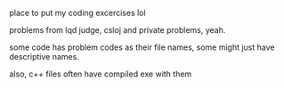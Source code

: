 place to put my coding excercises lol

problems from lqd judge, csloj and private problems, yeah.

some code has problem codes as their file names, some might just have descriptive names.

also, c++ files often have compiled exe with them